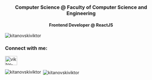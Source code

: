 <h3 align="center">Computer Science @ Faculty of Computer Science and Engineering</h3>
<h4 align="center">Frontend Developer @ ReactJS</h4>

<p align="left"> <img src="https://komarev.com/ghpvc/?username=kitanovskiviktor&label=Profile%20views&color=0e75b6&style=flat" alt="kitanovskiviktor" /> </p>

<h3 align="left">Connect with me:</h3>
<p align="left">
<a href="https://linkedin.com/in/viktor-kitanovski-99513b163/" target="blank"><img align="center" src="https://raw.githubusercontent.com/rahuldkjain/github-profile-readme-generator/master/src/images/icons/Social/linked-in-alt.svg" alt="viktor-kitanovski-99513b163/" height="30" width="40" /></a>
</p>

<p><img align="left" src="https://github-readme-stats.vercel.app/api/top-langs?username=kitanovskiviktor&show_icons=true&locale=en&layout=compact" alt="kitanovskiviktor" /></p>

<p>&nbsp;<img align="center" src="https://github-readme-stats.vercel.app/api?username=kitanovskiviktor&show_icons=true&locale=en" alt="kitanovskiviktor" /></p>
